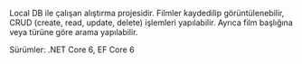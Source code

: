 Local DB ile çalışan alıştırma projesidir. Filmler kaydedilip görüntülenebilir, CRUD (create, read, update, delete) işlemleri yapılabilir. Ayrıca film başlığına veya türüne göre arama yapılabilir.

Sürümler: .NET Core 6, EF Core 6
